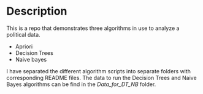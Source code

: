 # Description
This is a repo that demonstrates three algorithms in use to analyze a political data.
  - Apriori 
  - Decision Trees
  - Naive bayes

I have separated the different algorithm scripts into separate folders with corresponding README files.
The data to run the Decision Trees and Naive Bayes algorithms can be find in the _Data_for_DT_NB_ folder. 
